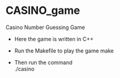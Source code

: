 # CASINO_game
Casino Number Guessing Game
* Here the game is written in C++

* Run the Makefile to play the game
    make
* Then run the command    
    ./casino

